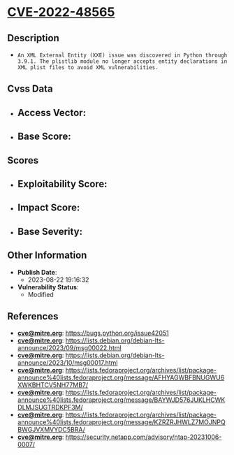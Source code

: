 
# [CVE-2022-48565](https://cve.mitre.org/cgi-bin/cvename.cgi?name=CVE-2022-48565)

## Description

- `An XML External Entity (XXE) issue was discovered in Python through 3.9.1. The plistlib module no longer accepts entity declarations in XML plist files to avoid XML vulnerabilities.`

## Cvss Data

- **Access Vector**:
  - 
- **Base Score**:
  - 

## Scores

- **Exploitability Score**:
  - 
- **Impact Score**:
  - 
- **Base Severity**:
  - 

## Other Information

- **Publish Date**:
  - 2023-08-22 19:16:32
- **Vulnerability Status**:
  - Modified

## References

- **cve@mitre.org**: https://bugs.python.org/issue42051
- **cve@mitre.org**: https://lists.debian.org/debian-lts-announce/2023/09/msg00022.html
- **cve@mitre.org**: https://lists.debian.org/debian-lts-announce/2023/10/msg00017.html
- **cve@mitre.org**: https://lists.fedoraproject.org/archives/list/package-announce%40lists.fedoraproject.org/message/AFHYAGWBFBNUGWU6XWKBHTCV5NH77MB7/
- **cve@mitre.org**: https://lists.fedoraproject.org/archives/list/package-announce%40lists.fedoraproject.org/message/BAYWJD576JUKLHCWKDLMJSUGTRDKPF3M/
- **cve@mitre.org**: https://lists.fedoraproject.org/archives/list/package-announce%40lists.fedoraproject.org/message/KZRZRJHWLZ7MOJNPQBWGJVXMVYDC5BRA/
- **cve@mitre.org**: https://security.netapp.com/advisory/ntap-20231006-0007/
